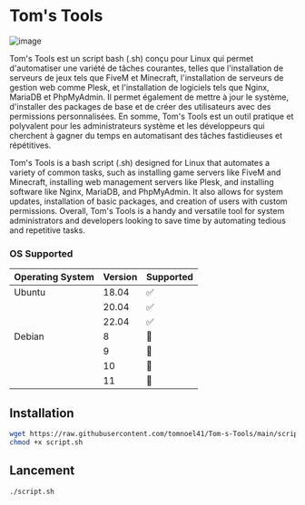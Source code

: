 # Tom's Tools
![image](https://user-images.githubusercontent.com/98286538/233841981-adaa6ac0-6f88-48a6-b4c6-d756d2fa2d4b.png)

Tom's Tools est un script bash (.sh) conçu pour Linux qui permet d'automatiser une variété de tâches courantes, telles que l'installation de serveurs de jeux tels que FiveM et Minecraft, l'installation de serveurs de gestion web comme Plesk, et l'installation de logiciels tels que Nginx, MariaDB et PhpMyAdmin. Il permet également de mettre à jour le système, d'installer des packages de base et de créer des utilisateurs avec des permissions personnalisées. En somme, Tom's Tools est un outil pratique et polyvalent pour les administrateurs système et les développeurs qui cherchent à gagner du temps en automatisant des tâches fastidieuses et répétitives.

Tom's Tools is a bash script (.sh) designed for Linux that automates a variety of common tasks, such as installing game servers like FiveM and Minecraft, installing web management servers like Plesk, and installing software like Nginx, MariaDB, and PhpMyAdmin. It also allows for system updates, installation of basic packages, and creation of users with custom permissions. Overall, Tom's Tools is a handy and versatile tool for system administrators and developers looking to save time by automating tedious and repetitive tasks.

### OS Supported

| Operating System | Version | Supported          |
| ---------------- | ------- | ------------------ |
| Ubuntu           | 18.04   | :white_check_mark: |
|                  | 20.04   | :white_check_mark: |
|                  | 22.04   | :white_check_mark: |
| Debian           | 8       | :red_circle:       |
|                  | 9       | :red_circle:       |
|                  | 10      | :red_circle:       |
|                  | 11      | :red_circle:       |

## Installation
```bash
wget https://raw.githubusercontent.com/tomnoel41/Tom-s-Tools/main/script.sh
chmod +x script.sh
```

## Lancement
```bash
./script.sh
```
